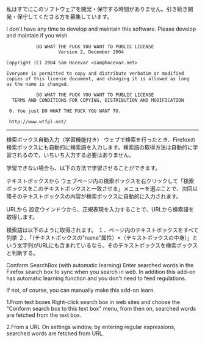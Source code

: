 私はすでにこのソフトウェアを開発・保守する時間がありません。引き続き開発・保守してくださる方を募集しています。

I don't have any time to develop and maintain this software. Please develop and maintain if you wish


               DO WHAT THE FUCK YOU WANT TO PUBLIC LICENSE
                       Version 2, December 2004
     
    Copyright (C) 2004 Sam Hocevar <sam@hocevar.net>
    
    Everyone is permitted to copy and distribute verbatim or modified
    copies of this license document, and changing it is allowed as long
    as the name is changed.
     
               DO WHAT THE FUCK YOU WANT TO PUBLIC LICENSE
      TERMS AND CONDITIONS FOR COPYING, DISTRIBUTION AND MODIFICATION
     
     0. You just DO WHAT THE FUCK YOU WANT TO.
    
     http://www.wtfpl.net/

---------------------

検索ボックス自動入力（学習機能付き）
ウェブで検索を行ったとき、Firefoxの検索ボックスにも自動的に検索語を入力します。検索語の取得方法は自動的に学習されるので、いちいち入力する必要はありません。

学習できない場合も、以下の方法で学習させることができます。

テキストボックスから
    ウェブページ内の検索ボックスを右クリックして「検索ボックスをこのテキストボックスと一致させる」メニューを選ぶことで、次回以降そのテキストボックスの内容が検索ボックスに自動的に入力されます。

URLから
    設定ウインドウから、正規表現を入力することで、URLから検索語を取得します。 

検索語は以下のように取得されます。
１．ページ内のテキストボックスをすべて列挙
２．「（テキストボックスの"name"属性）=（テキストボックスの中身）」という文字列がURLにも含まれているなら、そのテキストボックスを検索ボックスと判断する。

Conform SearchBox (with automatic learning)
Enter searched words in the Firefox search box to sync when you search in web. In addition this add-on has automatic learning function and you don't need to feed regulations. 


If not, of course, you can manually make this add-on learn.

1.From text boxes
Right-click search box in web sites and choose the "Conform search box to this text box" menu, from then on, searched words are fetched from the text box.

2.From a URL
On settings window, by entering regular expressions, searched words are fetched from URL.
